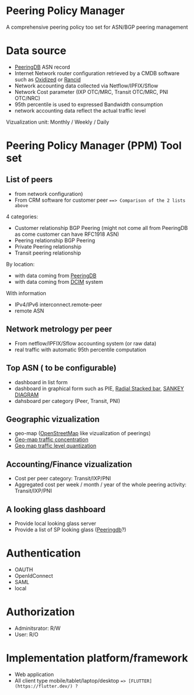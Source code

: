 # Peering Policy Manager
A comprehensive peering policy too set for ASN/BGP peering management

# Data source
* [PeeringDB](https://www.peeringdb.com/) ASN record
* Internet Network router configuration retrieved by a CMDB software such as [Oxidized](https://github.com/ytti/oxidized) or [Rancid](https://shrubbery.net/rancid/)
* Network accounting data collected via Netflow/IPFIX/Sflow
* Network Cost parameter (IXP OTC/MRC, Transit OTC/MRC, PNI OTC/NRC)
* 95th percentile is used to expressed Bandwidth consumption 
* network accounting data reflect the actual traffic level

Vizualization unit: Monthly / Weekly / Daily

# Peering Policy Manager (PPM) Tool set
## List of peers 
* from network configuration)
* From CRM software for customer peer
`==> Comparison of the 2 lists above`

4 categories: 
* Customer relationship BGP Peering (might not come all from PeeringDB as come customer can have RFC1918 ASN)
* Peering relationship BGP Peering
* Private Peering relationship
* Transit peering relationship

By location: 
* with data coming from [PeeringDB](https://www.peeringdb.com/)
* with data coming from [DCIM](https://en.wikipedia.org/wiki/Data_center_management#Data_center_infrastructure_management) system

With information
* IPv4/IPv6 interconnect.remote-peer
* remote ASN

## Network metrology per peer
* From netflow/IPFIX/Sflow accounting system (or raw data)
* real traffic with automatic 95th percentile computation

## Top <x> ASN (<x> to be configurable)
* dashboard in list form
* dashboard in graphical form such as PIE, [Radial Stacked bar](https://observablehq.com/@d3/radial-stacked-bar-chart), [SANKEY DIAGRAM](https://observablehq.com/@d3/sankey-diagram)
* dahsboard per category (Peer, Transit, PNI)

## Geographic vizualization
* geo-map ([OpenStreetMap](https://www.openstreetmap.org/) like vizualization of peerings)
* [Geo-map traffic concentration](https://observablehq.com/@d3/bubble-map)
* [Geo map traffic level quantization](https://observablehq.com/@d3/choropleth)

## Accounting/Finance vizualization
* Cost per peer category: Transit/IXP/PNI
* Aggregated cost per week / month / year of the whole peering activity: Transit/IXP/PNI

## A looking glass dashboard
* Provide local looking glass server
* Provide a list of SP looking glass ([Peeringdb](https://www.peeringdb.com/)?)

# Authentication
* OAUTH
* OpenIdConnect
* SAML
* local

# Authorization
* Adminitsrator: R/W
* User: R/O

# Implementation platform/framework
* Web application
* All client type mobile/tablet/laptop/desktop
`=> [FLUTTER](https://flutter.dev/) ?`

